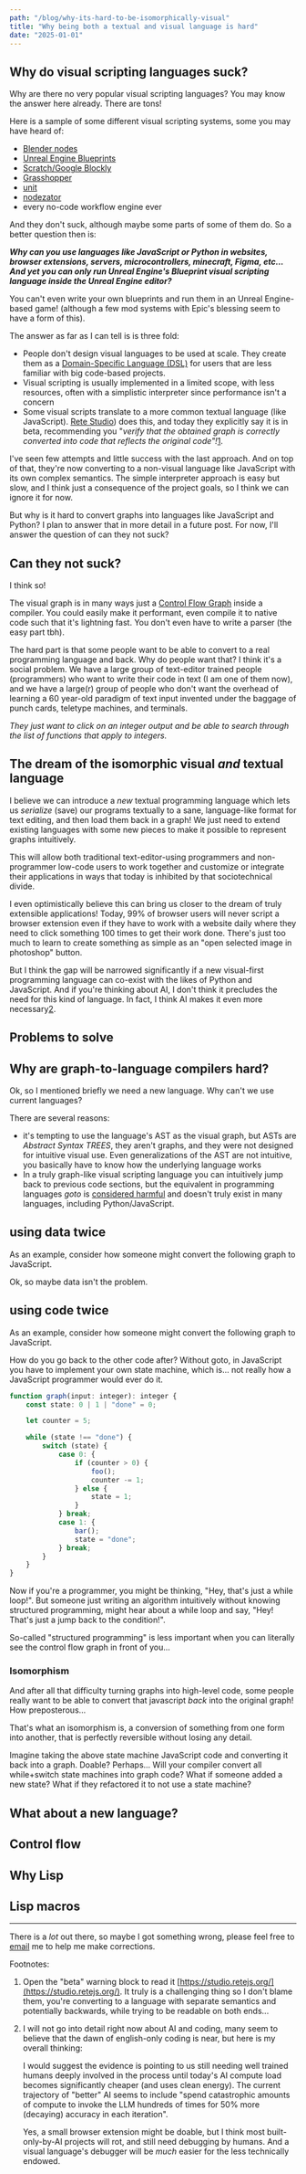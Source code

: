 ```yaml
---
path: "/blog/why-its-hard-to-be-isomorphically-visual"
title: "Why being both a textual and visual language is hard"
date: "2025-01-01"
---
```


## Why do visual scripting languages suck?

Why are there no very popular visual scripting languages?
You may know the answer here already. There are tons!

Here is a sample of some different visual scripting systems, some you may have heard of:
- [Blender nodes](https://docs.blender.org/manual/en/latest/modeling/geometry_nodes/index.html)
- [Unreal Engine Blueprints](https://dev.epicgames.com/documentation/en-us/unreal-engine/introduction-to-blueprints-visual-scripting-in-unreal-engine)
- [Scratch/Google Blockly](https://developers.google.com/blockly/)
- [Grasshopper](https://www.grasshopper3d.com/page/tutorials-1)
- [unit](https://unit.software)
- [nodezator](https://github.com/IndiePython/nodezator)
- every no-code workflow engine ever

And they don't suck, although maybe some parts of some of them do. So a better question then is:

<!-- TODO: different font -->

***Why can you use languages like JavaScript or Python in websites, browser extensions, servers,
microcontrollers, minecraft, Figma, etc... And yet you can only run Unreal Engine's Blueprint visual
scripting language inside the Unreal Engine editor?***

You can't even write your own blueprints and run them in an Unreal Engine-based game!
(although a few mod systems with Epic's blessing seem to have a form of this).

The answer as far as I can tell is is three fold:
- People don't design visual languages to be used at scale.
  They create them as a [Domain-Specific Language (DSL)](https://en.wikipedia.org/wiki/Domain-specific_language)
  for users that are less familiar with big code-based projects.
- Visual scripting is usually implemented in a limited scope, with less resources,
  often with a simplistic interpreter since performance isn't a concern
- Some visual scripts translate to a more common textual language (like JavaScript).
  [Rete Studio](https://studio.retejs.org/)) does this, and today they explicitly say it is in beta, recommending you
  "_verify that the obtained graph is correctly converted into code that reflects the original code"!_<a href="#footnote1"><super>1</super></a>.

I've seen few attempts and little success with the last approach. And on top of that, they're now converting to a 
non-visual language like JavaScript with its own complex semantics. The simple interpreter approach is easy but slow,
and I think just a consequence of the project goals, so I think we can ignore it for now.

But why is it hard to convert graphs into languages like JavaScript and Python?
I plan to answer that in more detail in a future post.
For now, I'll answer the question of can they not suck?

## Can they not suck?

I think so!

The visual graph is in many ways just a [Control Flow Graph](https://en.wikipedia.org/wiki/Control-flow_graph) inside a compiler.
You could easily make it performant, even compile it to native code such that it's lightning fast. You don't even have to
write a parser (the easy part tbh).

The hard part is that some people want to be able to convert to a real programming language and back.
Why do people want that? I think it's a social problem. We have a large group of text-editor trained
people (programmers) who want to write their code in text (I am one of them now), and we have a large(r) group of
people who don't want the overhead of learning a 60 year-old paradigm of text input invented under the baggage of
punch cards, teletype machines, and terminals.

_They just want to click on an integer output and be able to search through the list of functions that apply to integers._

## The dream of the isomorphic visual _and_ textual language

I believe we can introduce a _new_ textual programming language which
lets us _serialize_ (save) our programs textually to a sane, language-like format for text editing,
and then load them back in a graph! We just need to extend existing languages with some new pieces to
make it possible to represent graphs intuitively.

This will allow both traditional text-editor-using programmers and non-programmer low-code users to work together
and customize or integrate their applications in ways that today is inhibited by that sociotechnical divide.

I even optimistically believe this can bring us closer to the dream of truly extensible applications!
Today, 99% of browser users will never script a browser extension even if they have to work with a website daily where they need
to click something 100 times to get their work done.
There's just too much to learn to create something as simple as an "open selected image in photoshop" button.

But I think the gap will be narrowed significantly if a new visual-first programming language can co-exist with the likes
of Python and JavaScript. And if you're thinking about AI, I don't think it
precludes the need for this kind of language. In fact, I think AI makes it even more necessary<super><a href="#footnote2">2</a></super>.

## Problems to solve

## Why are graph-to-language compilers hard?

Ok, so I mentioned briefly we need a new language. Why can't we use current languages?

There are several reasons:
- it's tempting to use the language's AST as the visual graph, but ASTs are _Abstract Syntax TREES_, they aren't graphs,
  and they were not designed for intuitive visual use. Even generalizations of the AST are not intuitive, you basically
  have to know how the underlying language works
- In a truly graph-like visual scripting language you can intuitively jump back to previous code sections,
  but the equivalent in programming languages _goto_ is [considered harmful](https://en.wikipedia.org/wiki/Considered_harmful)
  and doesn't truly exist in many languages, including Python/JavaScript.

## using data twice

As an example, consider how someone might convert the following graph to JavaScript.

Ok, so maybe data isn't the problem.

## using code twice

As an example, consider how someone might convert the following graph to JavaScript.

<!-- -->

How do you go back to the other code after?
Without goto, in JavaScript you have to implement your own state machine, which is...
not really how a JavaScript programmer would ever do it.

```ts
function graph(input: integer): integer {
    const state: 0 | 1 | "done" = 0;

    let counter = 5;

    while (state !== "done") {
        switch (state) {
            case 0: {
                if (counter > 0) {
                    foo();
                    counter -= 1;
                } else {
                    state = 1;
                }
            } break;
            case 1: {
                bar();
                state = "done";
            } break;
        }
    }
}
```

Now if you're a programmer, you might be thinking, "Hey, that's just a while loop!".
But someone just writing an algorithm intuitively without knowing structured programming,
might hear about a while loop and say, "Hey! That's just a jump back to the condition!".

So-called "structured programming" is less important when you can literally see the control
flow graph in front of you...

### Isomorphism

And after all that difficulty turning graphs into high-level code, some people really want to be able to convert
that javascript _back_ into the original graph! How preposterous...

That's what an isomorphism is, a conversion of something from one form into another, that is perfectly reversible
without losing any detail.

Imagine taking the above state machine JavaScript code and converting it back into a graph. Doable? Perhaps...
Will your compiler convert all while+switch state machines into graph code?
What if someone added a new state?
What if they refactored it to not use a state machine?

## What about a new language?

## Control flow

## Why Lisp

## Lisp macros

<hr />

There is a _lot_ out there, so maybe I got something wrong, please feel free to
[email](mike@graphl.tech) me to help me make corrections.

Footnotes:

1.  <span id="footnote1"></span> Open the "beta" warning block to read it [https://studio.retejs.org/](https://studio.retejs.org/).
    It truly is a challenging thing so I don't blame them, you're converting to a language with separate semantics and potentially
    backwards, while trying to be readable on both ends...

2.  <span id="footnote2"></span> I will not go into detail right now about AI and coding, many seem to believe that the dawn of
    english-only coding is near, but here is my overall thinking:

    I would suggest the evidence is pointing to us still needing well trained humans deeply involved in the process until
    today's AI compute load becomes significantly cheaper (and uses clean energy).
    The current trajectory of "better" AI seems to include "spend catastrophic amounts of compute to invoke the LLM hundreds of times
    for 50% more (decaying) accuracy in each iteration".

    Yes, a small browser extension might be doable, but I think most built-only-by-AI projects will rot, and still need debugging by
    humans. And a visual language's debugger will be _much_ easier for the less technically endowed.
